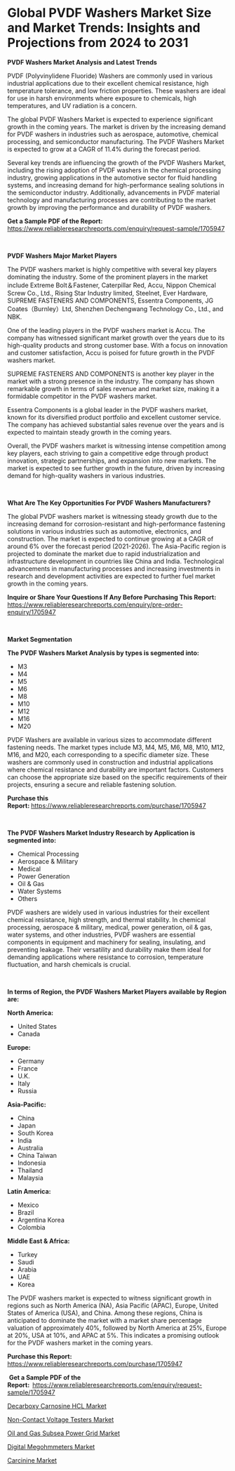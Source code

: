 <p><h1>Global PVDF Washers Market Size and Market Trends: Insights and Projections from 2024 to 2031</h1></p><p><strong>PVDF Washers Market Analysis and Latest Trends</strong></p>
<p><p>PVDF (Polyvinylidene Fluoride) Washers are commonly used in various industrial applications due to their excellent chemical resistance, high temperature tolerance, and low friction properties. These washers are ideal for use in harsh environments where exposure to chemicals, high temperatures, and UV radiation is a concern.</p><p>The global PVDF Washers Market is expected to experience significant growth in the coming years. The market is driven by the increasing demand for PVDF washers in industries such as aerospace, automotive, chemical processing, and semiconductor manufacturing. The PVDF Washers Market is expected to grow at a CAGR of 11.4% during the forecast period.</p><p>Several key trends are influencing the growth of the PVDF Washers Market, including the rising adoption of PVDF washers in the chemical processing industry, growing applications in the automotive sector for fluid handling systems, and increasing demand for high-performance sealing solutions in the semiconductor industry. Additionally, advancements in PVDF material technology and manufacturing processes are contributing to the market growth by improving the performance and durability of PVDF washers.</p></p>
<p><strong>Get a Sample PDF of the Report:&nbsp;</strong> <a href="https://www.reliableresearchreports.com/enquiry/request-sample/1705947">https://www.reliableresearchreports.com/enquiry/request-sample/1705947</a></p>
<p>&nbsp;</p>
<p><strong>PVDF Washers Major Market Players</strong></p>
<p><p>The PVDF washers market is highly competitive with several key players dominating the industry. Some of the prominent players in the market include Extreme Bolt＆Fastener, Caterpillar Red, Accu, Nippon Chemical Screw Co., Ltd., Rising Star Industry limited, Steelnet, Ever Hardware, SUPREME FASTENERS AND COMPONENTS, Essentra Components, JG Coates（Burnley）Ltd, Shenzhen Dechengwang Technology Co., Ltd., and NBK.</p><p>One of the leading players in the PVDF washers market is Accu. The company has witnessed significant market growth over the years due to its high-quality products and strong customer base. With a focus on innovation and customer satisfaction, Accu is poised for future growth in the PVDF washers market.</p><p>SUPREME FASTENERS AND COMPONENTS is another key player in the market with a strong presence in the industry. The company has shown remarkable growth in terms of sales revenue and market size, making it a formidable competitor in the PVDF washers market.</p><p>Essentra Components is a global leader in the PVDF washers market, known for its diversified product portfolio and excellent customer service. The company has achieved substantial sales revenue over the years and is expected to maintain steady growth in the coming years.</p><p>Overall, the PVDF washers market is witnessing intense competition among key players, each striving to gain a competitive edge through product innovation, strategic partnerships, and expansion into new markets. The market is expected to see further growth in the future, driven by increasing demand for high-quality washers in various industries.</p></p>
<p>&nbsp;</p>
<p><strong>What Are The Key Opportunities For PVDF Washers Manufacturers?</strong></p>
<p><p>The global PVDF washers market is witnessing steady growth due to the increasing demand for corrosion-resistant and high-performance fastening solutions in various industries such as automotive, electronics, and construction. The market is expected to continue growing at a CAGR of around 6% over the forecast period (2021-2026). The Asia-Pacific region is projected to dominate the market due to rapid industrialization and infrastructure development in countries like China and India. Technological advancements in manufacturing processes and increasing investments in research and development activities are expected to further fuel market growth in the coming years.</p></p>
<p><strong>Inquire or Share Your Questions If Any Before Purchasing This Report:</strong> <a href="https://www.reliableresearchreports.com/enquiry/pre-order-enquiry/1705947">https://www.reliableresearchreports.com/enquiry/pre-order-enquiry/1705947</a></p>
<p>&nbsp;</p>
<p><strong>Market Segmentation</strong></p>
<p><strong>The PVDF Washers Market Analysis by types is segmented into:</strong></p>
<p><ul><li>M3</li><li>M4</li><li>M5</li><li>M6</li><li>M8</li><li>M10</li><li>M12</li><li>M16</li><li>M20</li></ul></p>
<p><p>PVDF Washers are available in various sizes to accommodate different fastening needs. The market types include M3, M4, M5, M6, M8, M10, M12, M16, and M20, each corresponding to a specific diameter size. These washers are commonly used in construction and industrial applications where chemical resistance and durability are important factors. Customers can choose the appropriate size based on the specific requirements of their projects, ensuring a secure and reliable fastening solution.</p></p>
<p><strong>Purchase this Report:&nbsp;</strong><a href="https://www.reliableresearchreports.com/purchase/1705947">https://www.reliableresearchreports.com/purchase/1705947</a></p>
<p>&nbsp;</p>
<p><strong>The PVDF Washers Market Industry Research by Application is segmented into:</strong></p>
<p><ul><li>Chemical Processing</li><li>Aerospace & Military</li><li>Medical</li><li>Power Generation</li><li>Oil & Gas</li><li>Water Systems</li><li>Others</li></ul></p>
<p><p>PVDF washers are widely used in various industries for their excellent chemical resistance, high strength, and thermal stability. In chemical processing, aerospace & military, medical, power generation, oil & gas, water systems, and other industries, PVDF washers are essential components in equipment and machinery for sealing, insulating, and preventing leakage. Their versatility and durability make them ideal for demanding applications where resistance to corrosion, temperature fluctuation, and harsh chemicals is crucial.</p></p>
<p>&nbsp;</p>
<p><strong>In terms of Region, the PVDF Washers Market Players available by Region are:</strong></p>
<p>
    <p> <strong> North America: </strong>
        <ul>
            <li>United States</li>
            <li>Canada</li>
        </ul>
        </p> 
    <p> <strong> Europe: </strong>
        <ul>
            <li>Germany</li>
            <li>France</li>
            <li>U.K.</li>
            <li>Italy</li>
            <li>Russia</li>
        </ul>
        </p> 
    <p> <strong> Asia-Pacific: </strong>
        <ul>
            <li>China</li>
            <li>Japan</li>
            <li>South Korea</li>
            <li>India</li>
            <li>Australia</li>
            <li>China Taiwan</li>
            <li>Indonesia</li>
            <li>Thailand</li>
            <li>Malaysia</li>
        </ul>
        </p> 
    <p> <strong> Latin America: </strong>
        <ul>
            <li>Mexico</li>
            <li>Brazil</li>
            <li>Argentina Korea</li>
            <li>Colombia</li>
        </ul>
        </p> 
    <p> <strong> Middle East & Africa: </strong>
        <ul>
            <li>Turkey</li>
            <li>Saudi</li>
            <li>Arabia</li>
            <li>UAE</li>
            <li>Korea</li>
        </ul>
    </p>
    </p>
<p><p>The PVDF washers market is expected to witness significant growth in regions such as North America (NA), Asia Pacific (APAC), Europe, United States of America (USA), and China. Among these regions, China is anticipated to dominate the market with a market share percentage valuation of approximately 40%, followed by North America at 25%, Europe at 20%, USA at 10%, and APAC at 5%. This indicates a promising outlook for the PVDF washers market in the coming years.</p></p>
<p><strong>Purchase this Report: </strong><a href="https://www.reliableresearchreports.com/purchase/1705947">https://www.reliableresearchreports.com/purchase/1705947</a></p>
<p>&nbsp;<strong>Get a Sample PDF of the Report:&nbsp;&nbsp;</strong><a href="https://www.reliableresearchreports.com/enquiry/request-sample/1705947">https://www.reliableresearchreports.com/enquiry/request-sample/1705947</a></p>
<p><strong></strong></p>
<p><p><a href="https://github.com/brentleyjimmiealvaradoz4l1rea/Market-Research-Report-List-1/blob/main/decarboxy-carnosine-hcl-market.md">Decarboxy Carnosine HCL Market</a></p><p><a href="https://github.com/YashRP12/Market-Research-Report-List-3/blob/main/non-contact-voltage-testers-market.md">Non-Contact Voltage Testers Market</a></p><p><a href="https://github.com/khayangel/Market-Research-Report-List-2/blob/main/oil-and-gas-subsea-power-grid-market.md">Oil and Gas Subsea Power Grid Market</a></p><p><a href="https://github.com/Angelnienowdseej3e45z3p8c/Market-Research-Report-List-1/blob/main/digital-megohmmeters-market.md">Digital Megohmmeters Market</a></p><p><a href="https://github.com/eeaveuhhh/Market-Research-Report-List-1/blob/main/carcinine-market.md">Carcinine Market</a></p></p>